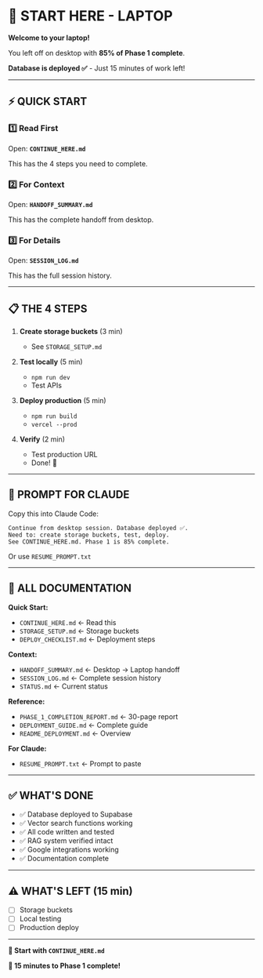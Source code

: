 # 🚀 START HERE - LAPTOP

**Welcome to your laptop!**

You left off on desktop with **85% of Phase 1 complete**.

**Database is deployed ✅** - Just 15 minutes of work left!

---

## ⚡ QUICK START

### 1️⃣ Read First
Open: **`CONTINUE_HERE.md`**

This has the 4 steps you need to complete.

### 2️⃣ For Context
Open: **`HANDOFF_SUMMARY.md`**

This has the complete handoff from desktop.

### 3️⃣ For Details
Open: **`SESSION_LOG.md`**

This has the full session history.

---

## 📋 THE 4 STEPS

1. **Create storage buckets** (3 min)
   - See `STORAGE_SETUP.md`

2. **Test locally** (5 min)
   - `npm run dev`
   - Test APIs

3. **Deploy production** (5 min)
   - `npm run build`
   - `vercel --prod`

4. **Verify** (2 min)
   - Test production URL
   - Done! 🎉

---

## 🤖 PROMPT FOR CLAUDE

Copy this into Claude Code:

```
Continue from desktop session. Database deployed ✅.
Need to: create storage buckets, test, deploy.
See CONTINUE_HERE.md. Phase 1 is 85% complete.
```

Or use `RESUME_PROMPT.txt`

---

## 📁 ALL DOCUMENTATION

**Quick Start:**
- `CONTINUE_HERE.md` ← Read this
- `STORAGE_SETUP.md` ← Storage buckets
- `DEPLOY_CHECKLIST.md` ← Deployment steps

**Context:**
- `HANDOFF_SUMMARY.md` ← Desktop → Laptop handoff
- `SESSION_LOG.md` ← Complete session history
- `STATUS.md` ← Current status

**Reference:**
- `PHASE_1_COMPLETION_REPORT.md` ← 30-page report
- `DEPLOYMENT_GUIDE.md` ← Complete guide
- `README_DEPLOYMENT.md` ← Overview

**For Claude:**
- `RESUME_PROMPT.txt` ← Prompt to paste

---

## ✅ WHAT'S DONE

- ✅ Database deployed to Supabase
- ✅ Vector search functions working
- ✅ All code written and tested
- ✅ RAG system verified intact
- ✅ Google integrations working
- ✅ Documentation complete

---

## ⚠️ WHAT'S LEFT (15 min)

- [ ] Storage buckets
- [ ] Local testing
- [ ] Production deploy

---

**🎯 Start with `CONTINUE_HERE.md`**

**🚀 15 minutes to Phase 1 complete!**
